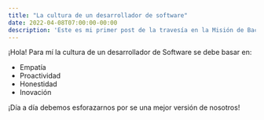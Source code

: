 ```yaml
---
title: "La cultura de un desarrollador de software"
date: 2022-04-08T07:00:00-00:00
description: 'Este es mi primer post de la travesía en la Misión de Backend con Node JS de Launch X.'
---
```


¡Hola! Para mí la cultura de un desarrollador de Software se debe basar en:

- Empatía
- Proactividad
- Honestidad
- Inovación

¡Día a día debemos esforazarnos por se una mejor versión de nosotros!
